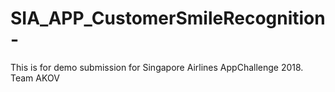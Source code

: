 # SIA_APP_CustomerSmileRecognition-
This is for demo submission for Singapore Airlines AppChallenge 2018. Team AKOV
